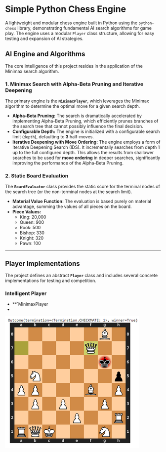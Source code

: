 # Simple Python Chess Engine

A lightweight and modular chess engine built in Python using the `python-chess` library, demonstrating fundamental AI search algorithms for game play. The engine uses a modular `Player` class structure, allowing for easy testing and expansion of AI strategies.

## AI Engine and Algorithms

The core intelligence of this project resides in the application of the Minimax search algorithm.

### 1. Minimax Search with Alpha-Beta Pruning and Iterative Deepening

The primary engine is the **`MinimaxPlayer`**, which leverages the Minimax algorithm to determine the optimal move for a given search depth.

* **Alpha-Beta Pruning:** The search is dramatically accelerated by implementing Alpha-Beta Pruning, which efficiently prunes branches of the search tree that cannot possibly influence the final decision.
* **Configurable Depth:** The engine is initialized with a configurable search limit (`depth`), defaulting to **3** half-moves.
* **Iterative Deepening with Move Ordering:** The engine employs a form of Iterative Deepening Search (IDS). It incrementally searches from depth 1 up to the full configured depth. This allows the results from shallower searches to be used for **move ordering** in deeper searches, significantly improving the performance of the Alpha-Beta Pruning.

### 2. Static Board Evaluation

The **`BoardEvaluator`** class provides the static score for the terminal nodes of the search tree (or the non-terminal nodes at the search limit).

* **Material Value Function:** The evaluation is based purely on material advantage, summing the values of all pieces on the board.
* **Piece Values:**
    * King: 20,000
    * Queen: 900
    * Rook: 500
    * Bishop: 330
    * Knight: 320
    * Pawn: 100

---

## Player Implementations

The project defines an abstract **`Player`** class and includes several concrete implementations for testing and competition.

### Intelligent Player

* **`MinimaxPlayer
* 
![Screenshot](./mate.PNG)
